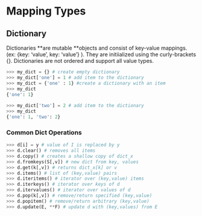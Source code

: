 # Mapping Types

## Dictionary

Dictionaries **are mutable **objects and consist of key-value mappings. \(ex: {key: ‘value’, key: ‘value’}  \). They are initiialized using the curly-brackets {}. Dictionaries are not ordered and support all value types.

```py
>>> my_dict = {} # create empty dictionary​
>>> my_dict['one'] = 1 # add item to the dictionary​
>>> my_dict = {'one' : 1} #create a dictionary with an item​
>>> my_dict​
{'one': 1}​
​
>>> my_dict['two'] = 2 # add item to the dictionary​
>>> my_dict​
{'one': 1, 'two': 2}​
```



### Common Dict Operations

```py
>>> d[i] = y # value of I is replaced by y​
>>> d.clear() # removes all items​
>>> d.copy() # creates a shallow copy of dict_x​
>>> d.fromkeys(S[,v]) # new dict from key, values​
>>> d.get(k[,v]) # returns dict_x[k] or v​
>>> d.items() # list of (key,value) pairs​
>>> d.iteritems() # iterator over (key,value) items​
>>> d.iterkeys() # iterator over keys of d​
>>> d.itervalues() # iterator over values of d​
>>> d.pop(k[,v]) # remove/return specified (key,value)​
>>> d.popitem() # remove/return arbitrary (key,value)​
>>> d.update(E, **F) # update d with (key,values) from E​
​
```



